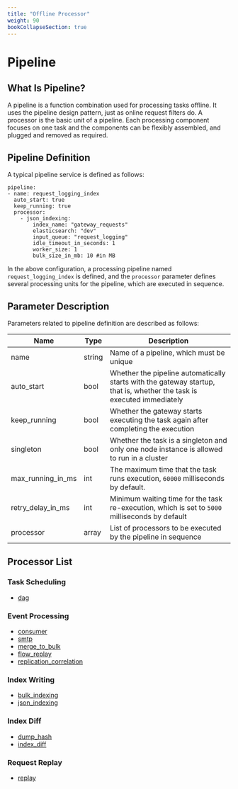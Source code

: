 ```yaml
---
title: "Offline Processor"
weight: 90
bookCollapseSection: true
---
```


# Pipeline

## What Is Pipeline?

A pipeline is a function combination used for processing tasks offline. It uses the pipeline design pattern, just as online request filters do. A processor is the basic unit of a pipeline.
Each processing component focuses on one task and the components can be flexibly assembled, and plugged and removed as required.

## Pipeline Definition

A typical pipeline service is defined as follows:

```
pipeline:
- name: request_logging_index
  auto_start: true
  keep_running: true
  processor:
    - json_indexing:
        index_name: "gateway_requests"
        elasticsearch: "dev"
        input_queue: "request_logging"
        idle_timeout_in_seconds: 1
        worker_size: 1
        bulk_size_in_mb: 10 #in MB
```

In the above configuration, a processing pipeline named `request_logging_index` is defined, and the `processor` parameter defines several processing units for the pipeline, which are executed in sequence.

## Parameter Description

Parameters related to pipeline definition are described as follows:

| Name              | Type   | Description                                                                                                           |
| ----------------- | ------ | --------------------------------------------------------------------------------------------------------------------- |
| name              | string | Name of a pipeline, which must be unique                                                                              |
| auto_start        | bool   | Whether the pipeline automatically starts with the gateway startup, that is, whether the task is executed immediately |
| keep_running      | bool   | Whether the gateway starts executing the task again after completing the execution                                    |
| singleton        | bool   | Whether the task is a singleton and only one node instance is allowed to run in a cluster     |
| max_running_in_ms        | int   | The maximum time that the task runs execution, `60000` milliseconds by default.     |
| retry_delay_in_ms | int    | Minimum waiting time for the task re-execution, which is set to `5000` milliseconds by default                        |
| processor         | array  | List of processors to be executed by the pipeline in sequence                                                         |

## Processor List

### Task Scheduling

- [dag](./dag)

### Event Processing

- [consumer](./consumer)
- [smtp](./smtp)
- [merge_to_bulk](./merge_to_bulk)
- [flow_replay](./flow_replay)
- [replication_correlation](./replication_correlation)

### Index Writing

- [bulk_indexing](./bulk_indexing)
- [json_indexing](./json_indexing)

### Index Diff

- [dump_hash](./dump_hash)
- [index_diff](./index_diff)

### Request Replay

- [replay](./replay)
